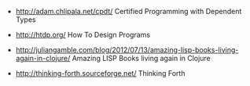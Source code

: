  - http://adam.chlipala.net/cpdt/
   Certified Programming with Dependent Types

 - http://htdp.org/
   How To Design Programs

 - http://juliangamble.com/blog/2012/07/13/amazing-lisp-books-living-again-in-clojure/
   Amazing LISP Books living again in Clojure

 - http://thinking-forth.sourceforge.net/
   Thinking Forth

